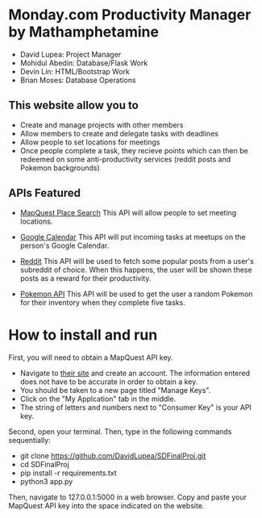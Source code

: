 # Monday.com Productivity Manager by Mathamphetamine

* David Lupea: Project Manager
* Mohidul Abedin: Database/Flask Work
* Devin Lin: HTML/Bootstrap Work
* Brian Moses: Database Operations

## This website allow you to
* Create and manage projects with other members
* Allow members to create and delegate tasks with deadlines
* Allow people to set locations for meetings 
* Once people complete a task, they recieve points which can then be redeemed on some anti-productivity services (reddit posts and Pokemon backgrounds)

## APIs Featured
* [MapQuest Place Search](https://docs.google.com/document/d/1s0pH9YNA_j9r2tTLWS5gOZhO5M40VFZID99lQ9LsO44/edit)
This API will allow people to set meeting locations.

* [Google Calendar](https://docs.google.com/document/d/1atMCAui86AwBSWEz8lCIJFaNkUL4V5fwVecNcnxSpP0/edit)
This API will put incoming tasks at meetups on the person's Google Calendar.

* [Reddit](https://docs.google.com/document/d/1YvhzlfshJvUZ_7GWKKUiI0KUppHE-Ee_l4Xp3jMJuFc/edit)
This API will be used to fetch some popular posts from a user's subreddit of choice. When this happens, the user will be shown these posts as a reward for their productivity.

* [Pokemon API](https://docs.google.com/document/d/1EKiVhWTMo_SuI1Gs8DcHxlvQl2XnFe0mqs9oLaQlaRU/edit)
This API will be used to get the user a random Pokemon for their inventory when they complete five tasks.


# How to install and run

First, you will need to obtain a MapQuest API key. 

* Navigate to [their site](https://developer.mapquest.com/plan_purchase/steps/business_edition/business_edition_free/register)
and create an account. The information entered does not have to be accurate in order to obtain a key. 
* You should be taken to a new page titled "Manage Keys". 
* Click on the "My Applcation" tab in the middle. 
* The string of letters and numbers next to "Consumer Key" is your API key.


Second, open your terminal. Then, type in the following commands sequentially:

* git clone https://github.com/DavidLupea/SDFinalProj.git
* cd SDFinalProj
* pip install -r requirements.txt
* python3 app.py

Then, navigate to 127.0.0.1:5000 in a web browser. Copy and paste your MapQuest API key into the space indicated on the website.
